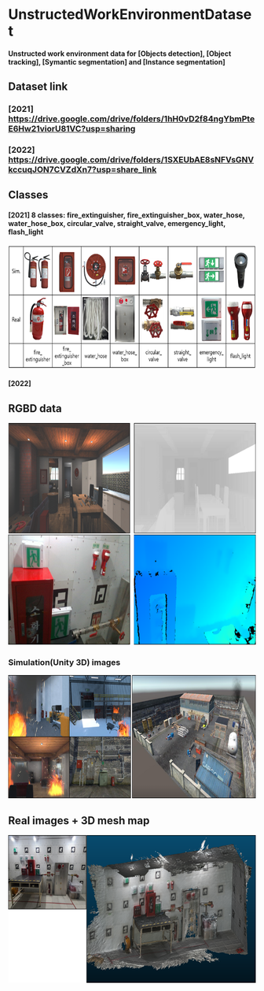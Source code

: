 # UnstructedWorkEnvironmentDataset
#### Unstructed work environment data for __[Objects detection]__, __[Object tracking]__, __[Symantic segmentation]__ and __[Instance segmentation]__

## Dataset link
### [2021] https://drive.google.com/drive/folders/1hH0vD2f84ngYbmPteE6Hw21viorU81VC?usp=sharing
### [2022] https://drive.google.com/drive/folders/1SXEUbAE8sNFVsGNVkccuqJON7CVZdXn7?usp=share_link

## Classes
#### [2021] 8 classes: fire_extinguisher, fire_extinguisher_box, water_hose, water_hose_box, circular_valve, straight_valve, emergency_light, flash_light
<img src="https://github.com/UnstructuredWork/UnstructedWorkEnvironmentDataset/blob/main/readme_imgs/git1.PNG" width="800" height="250">

#### [2022] 

## RGBD data
<img src="https://github.com/UnstructuredWork/UnstructedWorkEnvironmentDataset/blob/main/readme_imgs/git3.png" width="800" height="450">

### Simulation(Unity 3D) images
<img src="https://github.com/UnstructuredWork/UnstructedWorkEnvironmentDataset/blob/main/readme_imgs/git4.png" width="800" height="250">

## Real images + 3D mesh map
<img src="https://github.com/UnstructuredWork/UnstructedWorkEnvironmentDataset/blob/main/readme_imgs/git5.png" width="800" height="300">

